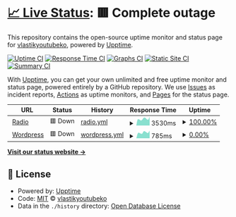 # [📈 Live Status](https://vlastikyoutubeko.github.io/fictional-memory): <!--live status--> **🟥 Complete outage**

This repository contains the open-source uptime monitor and status page for [vlastikyoutubeko](https://vlastikyoutubeko.github.io/fictional-memory), powered by [Upptime](https://github.com/upptime/upptime).

[![Uptime CI](https://github.com/vlastikyoutubeko/fictional-memory/workflows/Uptime%20CI/badge.svg)](https://github.com/vlastikyoutubeko/fictional-memory/actions?query=workflow%3A%22Uptime+CI%22)
[![Response Time CI](https://github.com/vlastikyoutubeko/fictional-memory/workflows/Response%20Time%20CI/badge.svg)](https://github.com/vlastikyoutubeko/fictional-memory/actions?query=workflow%3A%22Response+Time+CI%22)
[![Graphs CI](https://github.com/vlastikyoutubeko/fictional-memory/workflows/Graphs%20CI/badge.svg)](https://github.com/vlastikyoutubeko/fictional-memory/actions?query=workflow%3A%22Graphs+CI%22)
[![Static Site CI](https://github.com/vlastikyoutubeko/fictional-memory/workflows/Static%20Site%20CI/badge.svg)](https://github.com/vlastikyoutubeko/fictional-memory/actions?query=workflow%3A%22Static+Site+CI%22)
[![Summary CI](https://github.com/vlastikyoutubeko/fictional-memory/workflows/Summary%20CI/badge.svg)](https://github.com/vlastikyoutubeko/fictional-memory/actions?query=workflow%3A%22Summary+CI%22)

With [Upptime](https://upptime.js.org), you can get your own unlimited and free uptime monitor and status page, powered entirely by a GitHub repository. We use [Issues](https://github.com/vlastikyoutubeko/fictional-memory/issues) as incident reports, [Actions](https://github.com/vlastikyoutubeko/fictional-memory/actions) as uptime monitors, and [Pages](https://vlastikyoutubeko.github.io/fictional-memory) for the status page.

<!--start: status pages-->
<!-- This summary is generated by Upptime (https://github.com/upptime/upptime) -->
<!-- Do not edit this manually, your changes will be overwritten -->
<!-- prettier-ignore -->
| URL | Status | History | Response Time | Uptime |
| --- | ------ | ------- | ------------- | ------ |
| <img alt="" src="https://icons.duckduckgo.com/ip3/radio.plainrock127.xyz.ico" height="13"> [Radio](https://radio.plainrock127.xyz) | 🟥 Down | [radio.yml](https://github.com/VlastikYoutubeKo/fictional-memory/commits/HEAD/history/radio.yml) | <details><summary><img alt="Response time graph" src="./graphs/radio/response-time-week.png" height="20"> 3530ms</summary><br><a href="https://vlastikyoutubeko.github.io/fictional-memory/history/radio"><img alt="Response time 1923" src="https://img.shields.io/endpoint?url=https%3A%2F%2Fraw.githubusercontent.com%2FVlastikYoutubeKo%2Ffictional-memory%2FHEAD%2Fapi%2Fradio%2Fresponse-time.json"></a><br><a href="https://vlastikyoutubeko.github.io/fictional-memory/history/radio"><img alt="24-hour response time 9566" src="https://img.shields.io/endpoint?url=https%3A%2F%2Fraw.githubusercontent.com%2FVlastikYoutubeKo%2Ffictional-memory%2FHEAD%2Fapi%2Fradio%2Fresponse-time-day.json"></a><br><a href="https://vlastikyoutubeko.github.io/fictional-memory/history/radio"><img alt="7-day response time 3530" src="https://img.shields.io/endpoint?url=https%3A%2F%2Fraw.githubusercontent.com%2FVlastikYoutubeKo%2Ffictional-memory%2FHEAD%2Fapi%2Fradio%2Fresponse-time-week.json"></a><br><a href="https://vlastikyoutubeko.github.io/fictional-memory/history/radio"><img alt="30-day response time 2151" src="https://img.shields.io/endpoint?url=https%3A%2F%2Fraw.githubusercontent.com%2FVlastikYoutubeKo%2Ffictional-memory%2FHEAD%2Fapi%2Fradio%2Fresponse-time-month.json"></a><br><a href="https://vlastikyoutubeko.github.io/fictional-memory/history/radio"><img alt="1-year response time 1923" src="https://img.shields.io/endpoint?url=https%3A%2F%2Fraw.githubusercontent.com%2FVlastikYoutubeKo%2Ffictional-memory%2FHEAD%2Fapi%2Fradio%2Fresponse-time-year.json"></a></details> | <details><summary><a href="https://vlastikyoutubeko.github.io/fictional-memory/history/radio">100.00%</a></summary><a href="https://vlastikyoutubeko.github.io/fictional-memory/history/radio"><img alt="All-time uptime 95.45%" src="https://img.shields.io/endpoint?url=https%3A%2F%2Fraw.githubusercontent.com%2FVlastikYoutubeKo%2Ffictional-memory%2FHEAD%2Fapi%2Fradio%2Fuptime.json"></a><br><a href="https://vlastikyoutubeko.github.io/fictional-memory/history/radio"><img alt="24-hour uptime 99.99%" src="https://img.shields.io/endpoint?url=https%3A%2F%2Fraw.githubusercontent.com%2FVlastikYoutubeKo%2Ffictional-memory%2FHEAD%2Fapi%2Fradio%2Fuptime-day.json"></a><br><a href="https://vlastikyoutubeko.github.io/fictional-memory/history/radio"><img alt="7-day uptime 100.00%" src="https://img.shields.io/endpoint?url=https%3A%2F%2Fraw.githubusercontent.com%2FVlastikYoutubeKo%2Ffictional-memory%2FHEAD%2Fapi%2Fradio%2Fuptime-week.json"></a><br><a href="https://vlastikyoutubeko.github.io/fictional-memory/history/radio"><img alt="30-day uptime 100.00%" src="https://img.shields.io/endpoint?url=https%3A%2F%2Fraw.githubusercontent.com%2FVlastikYoutubeKo%2Ffictional-memory%2FHEAD%2Fapi%2Fradio%2Fuptime-month.json"></a><br><a href="https://vlastikyoutubeko.github.io/fictional-memory/history/radio"><img alt="1-year uptime 95.45%" src="https://img.shields.io/endpoint?url=https%3A%2F%2Fraw.githubusercontent.com%2FVlastikYoutubeKo%2Ffictional-memory%2FHEAD%2Fapi%2Fradio%2Fuptime-year.json"></a></details>
| <img alt="" src="https://icons.duckduckgo.com/ip3/plainrockfm.wz.cz.ico" height="13"> [Wordpress](https://plainrockfm.wz.cz) | 🟥 Down | [wordpress.yml](https://github.com/VlastikYoutubeKo/fictional-memory/commits/HEAD/history/wordpress.yml) | <details><summary><img alt="Response time graph" src="./graphs/wordpress/response-time-week.png" height="20"> 785ms</summary><br><a href="https://vlastikyoutubeko.github.io/fictional-memory/history/wordpress"><img alt="Response time 1952" src="https://img.shields.io/endpoint?url=https%3A%2F%2Fraw.githubusercontent.com%2FVlastikYoutubeKo%2Ffictional-memory%2FHEAD%2Fapi%2Fwordpress%2Fresponse-time.json"></a><br><a href="https://vlastikyoutubeko.github.io/fictional-memory/history/wordpress"><img alt="24-hour response time 1006" src="https://img.shields.io/endpoint?url=https%3A%2F%2Fraw.githubusercontent.com%2FVlastikYoutubeKo%2Ffictional-memory%2FHEAD%2Fapi%2Fwordpress%2Fresponse-time-day.json"></a><br><a href="https://vlastikyoutubeko.github.io/fictional-memory/history/wordpress"><img alt="7-day response time 785" src="https://img.shields.io/endpoint?url=https%3A%2F%2Fraw.githubusercontent.com%2FVlastikYoutubeKo%2Ffictional-memory%2FHEAD%2Fapi%2Fwordpress%2Fresponse-time-week.json"></a><br><a href="https://vlastikyoutubeko.github.io/fictional-memory/history/wordpress"><img alt="30-day response time 1150" src="https://img.shields.io/endpoint?url=https%3A%2F%2Fraw.githubusercontent.com%2FVlastikYoutubeKo%2Ffictional-memory%2FHEAD%2Fapi%2Fwordpress%2Fresponse-time-month.json"></a><br><a href="https://vlastikyoutubeko.github.io/fictional-memory/history/wordpress"><img alt="1-year response time 1952" src="https://img.shields.io/endpoint?url=https%3A%2F%2Fraw.githubusercontent.com%2FVlastikYoutubeKo%2Ffictional-memory%2FHEAD%2Fapi%2Fwordpress%2Fresponse-time-year.json"></a></details> | <details><summary><a href="https://vlastikyoutubeko.github.io/fictional-memory/history/wordpress">0.00%</a></summary><a href="https://vlastikyoutubeko.github.io/fictional-memory/history/wordpress"><img alt="All-time uptime 92.27%" src="https://img.shields.io/endpoint?url=https%3A%2F%2Fraw.githubusercontent.com%2FVlastikYoutubeKo%2Ffictional-memory%2FHEAD%2Fapi%2Fwordpress%2Fuptime.json"></a><br><a href="https://vlastikyoutubeko.github.io/fictional-memory/history/wordpress"><img alt="24-hour uptime 0.00%" src="https://img.shields.io/endpoint?url=https%3A%2F%2Fraw.githubusercontent.com%2FVlastikYoutubeKo%2Ffictional-memory%2FHEAD%2Fapi%2Fwordpress%2Fuptime-day.json"></a><br><a href="https://vlastikyoutubeko.github.io/fictional-memory/history/wordpress"><img alt="7-day uptime 0.00%" src="https://img.shields.io/endpoint?url=https%3A%2F%2Fraw.githubusercontent.com%2FVlastikYoutubeKo%2Ffictional-memory%2FHEAD%2Fapi%2Fwordpress%2Fuptime-week.json"></a><br><a href="https://vlastikyoutubeko.github.io/fictional-memory/history/wordpress"><img alt="30-day uptime 34.79%" src="https://img.shields.io/endpoint?url=https%3A%2F%2Fraw.githubusercontent.com%2FVlastikYoutubeKo%2Ffictional-memory%2FHEAD%2Fapi%2Fwordpress%2Fuptime-month.json"></a><br><a href="https://vlastikyoutubeko.github.io/fictional-memory/history/wordpress"><img alt="1-year uptime 92.27%" src="https://img.shields.io/endpoint?url=https%3A%2F%2Fraw.githubusercontent.com%2FVlastikYoutubeKo%2Ffictional-memory%2FHEAD%2Fapi%2Fwordpress%2Fuptime-year.json"></a></details>

<!--end: status pages-->

[**Visit our status website →**](https://vlastikyoutubeko.github.io/fictional-memory)

## 📄 License

- Powered by: [Upptime](https://github.com/upptime/upptime)
- Code: [MIT](./LICENSE) © [vlastikyoutubeko](https://vlastikyoutubeko.github.io/fictional-memory)
- Data in the `./history` directory: [Open Database License](https://opendatacommons.org/licenses/odbl/1-0/)
